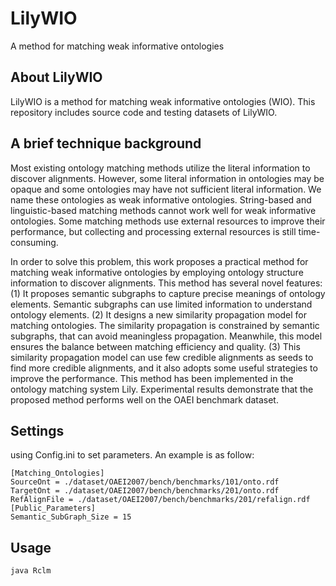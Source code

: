 # LilyWIO
A method for matching weak informative ontologies

## About LilyWIO  

LilyWIO is a method for matching weak informative ontologies (WIO). This repository includes source code and testing datasets of LilyWIO.

## A brief technique background  
Most existing ontology matching methods utilize the literal information to discover alignments. However, some literal information in ontologies may be opaque and some ontologies may have not sufficient literal information.
We name these ontologies as weak informative ontologies.
String-based and linguistic-based matching methods cannot work well for weak informative ontologies. Some matching methods use external resources to improve their performance, but collecting and processing external resources is still time-consuming.

 
In order to solve this problem, this work proposes a practical method for matching weak informative ontologies by employing ontology structure information to discover alignments. This method has several novel features: (1) It proposes semantic subgraphs to capture precise meanings of ontology elements. Semantic subgraphs can use limited information to understand ontology elements. (2) It designs a new similarity propagation model for matching ontologies. The similarity propagation is constrained by semantic subgraphs, that can avoid meaningless propagation. Meanwhile, this model ensures the balance between matching efficiency and quality. (3) This similarity propagation model can use few credible alignments as seeds to find more credible alignments, and it also adopts some useful strategies to improve the performance. This method has been implemented in the ontology matching system Lily. Experimental results demonstrate that the proposed method performs well on the OAEI benchmark dataset.

## Settings  
using Config.ini to set parameters. An example is as follow: 

```
[Matching_Ontologies]
SourceOnt = ./dataset/OAEI2007/bench/benchmarks/101/onto.rdf
TargetOnt = ./dataset/OAEI2007/bench/benchmarks/201/onto.rdf
RefAlignFile = ./dataset/OAEI2007/bench/benchmarks/201/refalign.rdf
[Public_Parameters]
Semantic_SubGraph_Size = 15
```

## Usage
```java
java Rclm
```